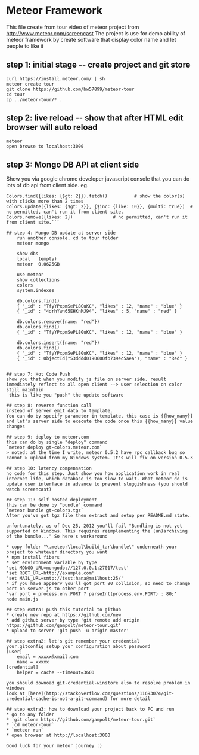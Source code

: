 # Meteor Framework
This file create from tour video of meteor project from http://www.meteor.com/screencast
The project is use for demo ability of meteor framework by create software that display color name and let people to like it

## step 1: initial stage -- create project and git store
	curl https://install.meteor.com/ | sh
	meteor create tour
	git clone https://github.com/bw57899/meteor-tour
	cd tour
	cp ../meteor-tour/* .

## step 2: live reload -- show that after HTML edit browser will auto reload
	meteor
	open browse to localhost:3000

## step 3: Mongo DB API at client side
Show you via google chrome developer javascript console that you can do lots of db api from client side. eg.
```Colors.insert({name: "Red"})             		# insert a new line with red color
Colors.find({likes: {$gt: 2}}).fetch()  		# show the color(s) with clicks more than 2 times
Colors.update({likes: {$gt: 2}}, {$inc: {like: 10}}, {multi: true})  # no permitted, can't run it from client site.
Colors.remove({likes: 2})  				# no permitted, can't run it from client site.```

## step 4: Mongo DB update at server side
    run another console, cd to tour folder
    meteor mongo
    
    show dbs
    local   (empty)
    meteor  0.0625GB
    
    use meteor
    show collections
    colors
    system.indexes
    
    db.colors.find()
    { "_id" : "TfyYPxpmSePL8GuKC", "likes" : 12, "name" : "blue" }
    { "_id" : "4drhYwn65EHKnMJ94", "likes" : 5, "name" : "red" }
    
    db.colors.remove({name: "red"})
    db.colors.find()
    { "_id" : "TfyYPxpmSePL8GuKC", "likes" : 12, "name" : "blue" }
    
    db.colors.insert({name: "red"})
    db.colors.find()
    { "_id" : "TfyYPxpmSePL8GuKC", "likes" : 12, "name" : "blue" }
    { "_id" : ObjectId("53dddd0190600fb739ec5aea"), "name" : "Red" }


## step 7: Hot Code Push
show you that when you modify js file on server side. result immediately reflect to all open client --> user selection on color still maintain
 this is like you "push" the update software

## step 8: reverse function call
instead of server emit data to template.  
You can do by specify parameter in template, this case is {{how_many}} and let's server side to execute the code once this {{how_many}} value changes

## step 9: deploy to meteor.com
this can do by single "deploy" command  
`meteor deploy gt-colors.meteor.com`
> noted: at the time I write, meteor 0.5.2 have rpc_callback bug so cannot > upload from my Windows system. It's will fix on version 0.5.3

## step 10: latency compensation
no code for this step. Just show you how application work in real internet life, which database is too slow to wait. What meteor do is update user interface in advance to prevent sluggishness (you should watch screencast)

## step 11: self hosted deployment
this can be done by "bundle" command  
`meteor bundle gt-colors.tgz`  
After you've got tgz file then extract and setup per README.md state.

unfortunately, as of Dec 25, 2012 you'll fail "Bundling is not yet supported on Windows. This requires reimplementing the (un)archiving of the bundle..." So here's workaround

* copy folder "\.meteor\local\build_tar\bundle\" underneath your project to whatever directory you want
* npm install fibers
* set environment variable by type  
'set MONGO_URL=mongodb://127.0.0.1:27017/test'  
'set ROOT_URL=http://example.com'  
'set MAIL_URL=smtp://test:hana@mailhost:25/'  
* if you have appserv you'll got port 80 collision, so need to change port on server.js to other port
'var port = process.env.PORT ? parseInt(process.env.PORT) : 80;'
node main.js

## step extra: push this tutorial to github
* create new repo at https://github.com/new
* add github server by type 'git remote add origin https://github.com/gampolt/meteor-tour.git'
* upload to server 'git push -u origin master'

## step extra2: let's git remember your credential
your.gitconfig setup your configuration about password
[user]
	email = xxxxx@xmail.com
	name = xxxxx
[credential]
	helper = cache --timeout=3600

you should downoad git-credential-winstore also to resolve problem in windows
look at [here](http://stackoverflow.com/questions/11693074/git-credential-cache-is-not-a-git-command) for more detail

## step extra3: how to download your project back to PC and run
* go to any folder
* `git clone https://github.com/gampolt/meteor-tour.git`
* `cd meteor-tour`
* `meteor run`
* open browser at http://localhost:3000

Good luck for your meteor journey :)


